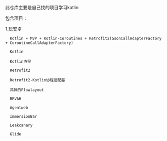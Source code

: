 此仓库主要是自己找的项目学习kotlin

包含项目：

   1.玩安卓   
   
      Kotlin + MVP + Kotlin-Coroutines + Retrofit2(GsonCallAdapterFactory + CoroutineCallAdapterFactory)
      
      Kotlin
      
      Kotlin协程
      
      Retrofit2
      
      Retrofit2-Kotlin协程适配器
      
      鸿神的Flowlayout
      
      BRVAH
      
      Agentweb
      
      ImmersionBar
      
      Leakcanary
      
      Glide
